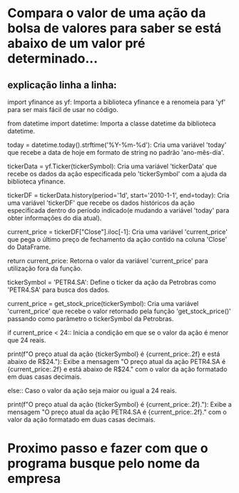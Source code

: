 # Compara o valor de uma ação da bolsa de valores para saber se está abaixo de um valor pré determinado...

## explicação linha a linha:

import yfinance as yf: Importa a biblioteca yfinance e a renomeia para 'yf' para ser mais fácil de usar no código.

from datetime import datetime: Importa a classe datetime da biblioteca datetime.

today = datetime.today().strftime('%Y-%m-%d'): Cria uma variável 'today' que recebe a data de hoje em formato de string no padrão 'ano-mês-dia'.

tickerData = yf.Ticker(tickerSymbol): Cria uma variável 'tickerData' que recebe os dados da ação especificada pelo 'tickerSymbol' com a ajuda da biblioteca yfinance.

tickerDF = tickerData.history(period='1d', start='2010-1-1', end=today): Cria uma variável 'tickerDF' que recebe os dados históricos da ação especificada dentro do período indicado(e mudando a variável 'today' para obter informações do dia atual).

current_price = tickerDF["Close"].iloc[-1]: Cria uma variável 'current_price' que pega o último preço de fechamento da ação contido na coluna 'Close' do DataFrame.

return current_price: Retorna o valor da variável 'current_price' para utilização fora da função.

tickerSymbol = 'PETR4.SA': Define o ticker da ação da Petrobras como 'PETR4.SA' para busca dos dados.

current_price = get_stock_price(tickerSymbol): Cria uma variável 'current_price' que recebe o valor retornado pela função 'get_stock_price()' passando como parâmetro o tickerSymbol da Petrobras.

if current_price < 24:: Inicia a condição em que se o valor da ação é menor que 24 reais.

print(f"O preço atual da ação {tickerSymbol} é {current_price:.2f} e está abaixo de R$24."): Exibe a mensagem "O preço atual da ação PETR4.SA é {current_price:.2f} e está abaixo de R$24." com o valor da ação formatado em duas casas decimais.

else:: Caso o valor da ação seja maior ou igual a 24 reais.

print(f"O preço atual da ação {tickerSymbol} é {current_price:.2f}."): Exibe a mensagem "O preço atual da ação PETR4.SA é {current_price:.2f}." com o valor da ação formatado em duas casas decimais.

# Proximo passo e fazer com que o programa busque pelo nome da empresa

